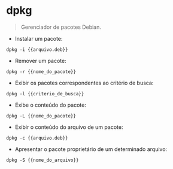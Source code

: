 # dpkg

> Gerenciador de pacotes Debian.

- Instalar um pacote:

`dpkg -i {{arquivo.deb}}`

- Remover um pacote:

`dpkg -r {{nome_do_pacote}}`

- Exibir os pacotes correspondentes ao critério de busca:

`dpkg -l {{criterio_de_busca}}`

- Exibe o conteúdo do pacote:

`dpkg -L {{nome_do_pacote}}`

- Exibir o conteúdo do arquivo de um pacote:

`dpkg -c {{arquivo.deb}}`

- Apresentar o pacote proprietário de um determinado arquivo:

`dpkg -S {{nome_do_arquivo}}`